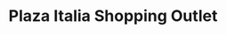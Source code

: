 ---
title: "Plaza Italia Shopping Outlet"
url: /montevideo/plaza-italia-shopping-outlet/
shop: centro comercial
---
